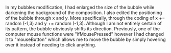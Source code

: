 In my bubbles modification, I had enlarged the size of the bubble while darkening the background of the composition. I also edited the positioning of the bubble through x and y. More specifically, through the coding of x += random (-1,3) and y += random (-1,3). Although I am not entirely certain of its pattern, the bubble obviously shifts its direction. Previously, one of the computer mouse functions were "ifMousePressed" however I had changed it to "mouseButton" which allows me to move the bubble by simply hovering over it instead of needing to click anything.
